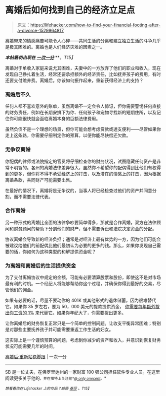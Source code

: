 # 离婚后如何找到自己的经济立足点

> 原文：<https://lifehacker.com/how-to-find-your-financial-footing-after-a-divorce-1529864817>

离婚带来的情感痛苦可能令人心碎——共同生活的分离和建立独立生活的斗争几乎是极其困难的。离婚也是人们经济灾难的因素之一。



***本帖最初出现在*** [***一次一分***](http://onecentatatime.com/after-the-divorce-getting-back-on-your-financial-feet/) ***。*T15】**

离婚对于单收入家庭来说尤其困难，夫妻中的一方放弃了他们的职业和收入，现在发现自己挣扎着生活，经常还要承担额外的经济责任，比如抚养孩子的费用，有时还要支付赡养费。离婚后，你该如何振作起来，重新获得经济上的支持？

### **离婚后不久**

任何人都不喜欢意外的账单，虽然离婚不一定会令人惊讶，但你需要警惕任何直接的财务责任，例如在长期安排下为你、任何孩子和宠物寻找新的短期住所，以及记住你可能很快就会面临离婚本身的巨额法律费用。

虽然负债不是一个理想的场景，但你可能会想考虑贷款或透支便利——尽管如果你走上这条路，你需要仔细制定你的预算，以便你能尽快偿还欠款。

### **无争议离婚**

你配偶的律师或法院指定的官员将仔细检查你的财务状况，试图隐藏任何资产是非常不明智的。各州的离婚法律差异很大，虽然你不希望你的配偶得到比他们有权得到的更多，但你将不得不承受经济上的打击，以及潜在的情感上的打击，因为根据离婚条款，共同财产可能需要出售。

在最好的情况下，离婚将是无争议的，当事人将已经检查过他们的资产并同意分割，而不需要法律代表。

### **合作离婚**

另一种形式的离婚比全面的法律争吵要简单得多，那就是合作离婚，双方在法律顾问和财务顾问的帮助下分割他们的财产，但不需要诉讼和法院决定资金的分配。

协议离婚会导致新的经济负担；通常是对经济上最有优势的一方，因为他们可能会被建议给他们的前配偶比他们最初认为必要的更多的钱。那么，如果你发现自己需要的话，你如何为这种类型的和解提供资金呢？

### **为离婚和离婚后的生活提供资金**

为了支付离婚协议中规定的金额，可能有必要清算股票和股份，即使这不是对市场最有利的时机。一个经纪人将能够帮助你这个过程，并确保你得到最好的交易，尽管他们的佣金。

如果有必要的话，尽量不要动你的 401K 或其他形式的退休储蓄，因为很难替代它。如果你 35 岁左右，要为 50，000 美元的提款提供资金， [你需要每年额外拨出你工资的 1%](http://www.smh.com.au/money/planning/the-price-of-divorce-20121029-28em4.html) 来代替它。如果你年纪大了，你需要拨出更多。

让你离婚后的财务恢复正常只是一个简单的控制问题。让收支平衡异常困难；特别是对那些主要抚养孩子并可能需要重返工作生活的妇女。

这实际上是一个谨慎预算的问题，考虑到你减少的资产和收入，并意识到恢复财务状况可能需要几年的时间。

[离婚后:重新站稳脚跟](http://onecentatatime.com/after-the-divorce-getting-back-on-your-financial-feet/) [|](http://www.getrichslowly.org/blog/2013/07/11/the-truth-about-being-broke/) 一次一分

* * *

SB 是一位丈夫，在佛罗里达州的一家财富 100 强公司担任软件专业人员。在这里阅读更多关于他的[<small></small>](http://onecentatatime.com/about/)*<small>*，并在推特上关注他*</small>[<small>*@ only onecent*</small>](https://twitter.com/onlyonecent)<small>*。*</small>*

*<small>*想看看你在 Lifehacker 上的作品？邮箱*</small> [<small>*泰莎*</small>](https://mail.google.com/mail/?view=cm&fs=1&tf=1&to=tessa@lifehacker.com) <small>*。*T15】</small>*